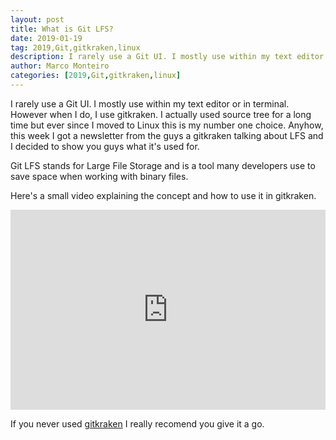 ```yaml
---
layout: post
title: What is Git LFS?
date: 2019-01-19
tag: 2019,Git,gitkraken,linux
description: I rarely use a Git UI. I mostly use within my text editor or in terminal. However when I do, I use gitkraken. I actually used source tree for a
author: Marco Monteiro
categories: [2019,Git,gitkraken,linux]
---
```


I rarely use a Git UI. I mostly use within my text editor or in terminal. However when I do, I use gitkraken. I actually used source tree for a long time but ever since I moved to Linux this is my number one choice. Anyhow, this week I got a newsletter from the guys a gitkraken talking about LFS and I decided to show you guys what it's used for.

<!--more-->

Git LFS stands for Large File Storage and is a tool many developers use to save space when working with binary files.

Here's a small video explaining the concept and how to use it in gitkraken.

<iframe width="100%" height="320px" src="https://www.youtube.com/embed/S03EEusFxoI" frameborder="0" allow="accelerometer; autoplay; encrypted-media; gyroscope; picture-in-picture" allowfullscreen></iframe>

If you never used [gitkraken](https://www.gitkraken.com/) I really recomend you give it a go.